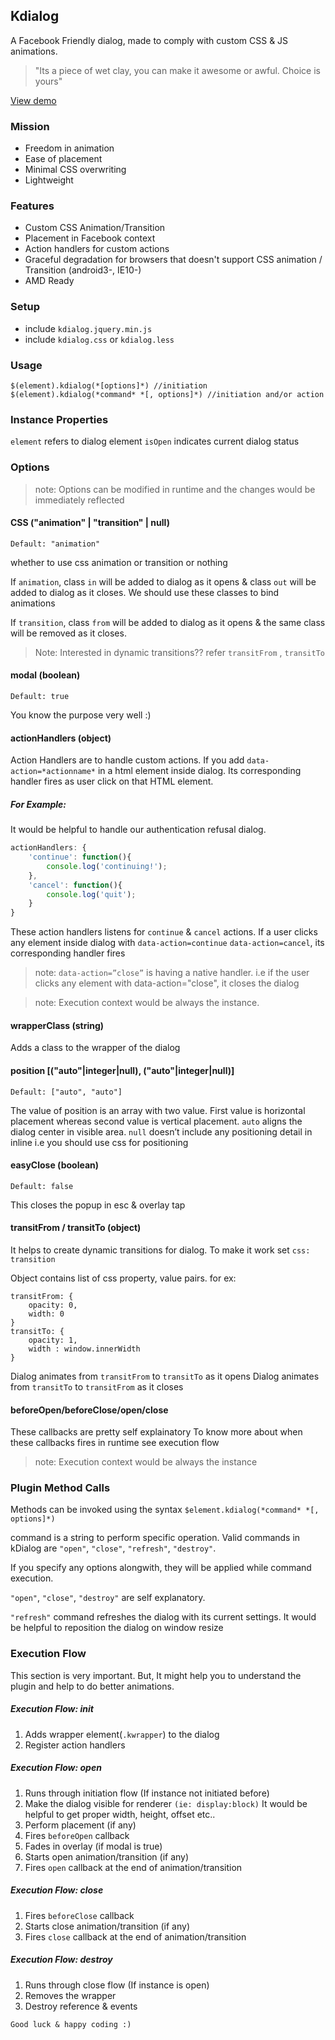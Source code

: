 ## Kdialog

A Facebook Friendly dialog, made to comply with custom CSS & JS animations. 
> "Its a piece of wet clay, you can make it awesome or awful. Choice is yours"

[View demo](http://moorthy-g.github.io/kdialog/)

### Mission
- Freedom in animation
- Ease of placement
- Minimal CSS overwriting
- Lightweight


### Features
- Custom CSS Animation/Transition
- Placement in Facebook context
- Action handlers for custom actions
- Graceful degradation for browsers that doesn't support CSS animation / Transition (android3-, IE10-)
- AMD Ready


### Setup
- include `kdialog.jquery.min.js`
- include `kdialog.css` or `kdialog.less`

### Usage
`$(element).kdialog(*[options]*) //initiation`
`$(element).kdialog(*command* *[, options]*) //initiation and/or action`

### Instance Properties
`element` refers to dialog element
`isOpen` indicates current dialog status


### Options
> note: Options can be modified in runtime and the changes would be immediately reflected

#### CSS ("animation" | "transition" | null)
`Default: "animation"`

whether to use css animation or transition or nothing

If `animation`, class `in` will be added to dialog as it opens & class `out` will be added to dialog as it closes. We should use these classes to bind animations

If `transition`,  class `from` will be added to dialog as it opens & the same class will be removed as it closes.

> Note: Interested in dynamic transitions?? refer `transitFrom` , `transitTo` 


#### modal (boolean)
`Default: true`

You know the purpose very well :)


#### actionHandlers (object)

Action Handlers are to handle custom actions.
If you add `data-action=*actionname*` in a html element inside dialog. Its corresponding handler fires as user click on that HTML element.


##### For Example:
It would be helpful to handle our authentication refusal dialog. 

```javascript
actionHandlers: {
    'continue': function(){
        console.log('continuing!');
    },
    'cancel': function(){
        console.log('quit');
    }
}
```
These action handlers listens for `continue` & `cancel` actions. If a user clicks any element inside dialog with `data-action=continue` `data-action=cancel`, its corresponding handler fires 

> note: `data-action=”close”` is having a native handler. i.e if the user clicks any element with data-action="close", it closes the dialog

> note: Execution context would be always the instance.


#### wrapperClass (string)
Adds a class to the wrapper of the dialog


#### position [("auto"|integer|null), ("auto"|integer|null)]
`Default: ["auto", "auto"]`

The value of position is an array with two value. First value is horizontal placement whereas second value is vertical placement. `auto` aligns the dialog center in visible area. `null` doesn’t include any positioning detail in inline
i.e you should use css for positioning


#### easyClose (boolean)
`Default: false`

This closes the popup in esc & overlay tap


#### transitFrom / transitTo (object)
It helps to create dynamic transitions for dialog. To make it work set `css: transition`

Object contains list of css property, value pairs. for ex:

```
transitFrom: {
    opacity: 0,
    width: 0
}
transitTo: {
    opacity: 1,
	width : window.innerWidth
}
```

Dialog animates from `transitFrom` to `transitTo` as it opens 
Dialog animates from `transitTo` to `transitFrom` as it closes


#### beforeOpen/beforeClose/open/close

These callbacks are pretty self explainatory
To know more about when these callbacks fires in runtime see execution flow

> note: Execution context would be always the instance


### Plugin Method Calls

Methods can be invoked using the syntax `$element.kdialog(*command* *[, options]*)`

command is a string to perform specific operation. 
Valid commands in kDialog are `"open"`, `"close"`, `"refresh"`, `"destroy"`.

If you specify any options alongwith, they will be applied while command execution.

`"open"`, `"close"`, `"destroy"` are self explanatory.

`"refresh"` command refreshes the dialog with its current settings. 
It would be helpful to reposition the dialog on window resize


### Execution Flow
This section is very important. But, It might help you to understand the plugin and help to do better animations.


##### Execution Flow: init
1. Adds wrapper element(`.kwrapper`) to the dialog
2. Register action handlers


##### Execution Flow: open
1. Runs through initiation flow (If instance not initiated before)
2. Make the dialog visible for renderer `(ie: display:block)`
   It would be helpful to get proper width, height, offset etc..
3. Perform placement (if any)
4. Fires `beforeOpen` callback
5. Fades in overlay (if modal is true)
6. Starts open animation/transition (if any)
7. Fires `open` callback at the end of animation/transition


##### Execution Flow: close
1. Fires `beforeClose` callback
2. Starts close animation/transition (if any)
3. Fires `close` callback at the end of animation/transition


##### Execution Flow: destroy
1. Runs through close flow (If instance is open)
2. Removes the wrapper
3. Destroy reference & events

```
Good luck & happy coding :)
```